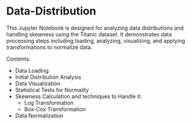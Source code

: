 # Data-Distribution
This Jupyter Notebook is designed for analyzing data distributions and handling skewness using the Titanic dataset. It demonstrates data processing steps including loading, analyzing, visualizing, and applying transformations to normalize data.

Contents:
- Data Loading
- Initial Distribution Analysis
- Data Visualization
- Statistical Tests for Normality
- Skewness Calculation and techniques to Handle it:
  - Log Transformation
  - Box-Cox Transformation
- Data Normalization
